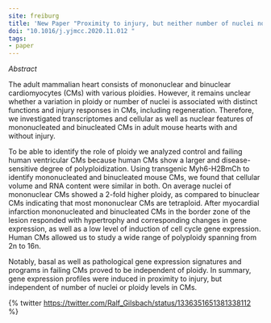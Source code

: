 ```yaml
---
site: freiburg
title: 'New Paper "Proximity to injury, but neither number of nuclei nor ploidy define pathological adaptation and plasticity in cardiomyocytes"'
doi: "10.1016/j.yjmcc.2020.11.012 "
tags:
- paper
---
```


_Abstract_

The adult mammalian heart consists of mononuclear and binuclear cardiomyocytes (CMs) with various ploidies. However, it remains unclear whether a variation in ploidy or number of nuclei is associated with distinct functions and injury responses in CMs, including regeneration. Therefore, we investigated transcriptomes and cellular as well as nuclear features of mononucleated and binucleated CMs in adult mouse hearts with and without injury. 

To be able to identify the role of ploidy we analyzed control and failing human ventricular CMs because human CMs show a larger and disease-sensitive degree of polyploidization. Using transgenic Myh6-H2BmCh to identify mononucleated and binucleated mouse CMs, we found that cellular volume and RNA content were similar in both. On average nuclei of mononuclear CMs showed a 2-fold higher ploidy, as compared to binuclear CMs indicating that most mononuclear CMs are tetraploid. After myocardial infarction mononucleated and binucleated CMs in the border zone of the lesion responded with hypertrophy and corresponding changes in gene expression, as well as a low level of induction of cell cycle gene expression. Human CMs allowed us to study a wide range of polyploidy spanning from 2n to 16n. 

Notably, basal as well as pathological gene expression signatures and programs in failing CMs proved to be independent of ploidy. In summary, gene expression profiles were induced in proximity to injury, but independent of number of nuclei or ploidy levels in CMs. 

{% twitter https://twitter.com/Ralf_Gilsbach/status/1336351651381338112 %}